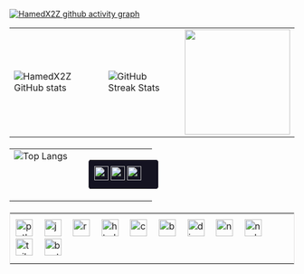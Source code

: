 [![HamedX2Z github activity graph](https://github-readme-activity-graph.vercel.app/graph?username=HamedX2Z&theme=react)](https://github.com/ashutosh00710/github-readme-activity-graph)

<table cellspacing="0" cellpadding="0">
  <tr>
    <td>
      <img src="https://github-readme-stats.vercel.app/api?username=HamedX2Z&show_icons=true&theme=radical" alt="HamedX2Z GitHub stats"/>
    </td>
    <td>
      <img src="https://streak-stats.demolab.com?user=HamedX2Z&theme=radical" alt="GitHub Streak Stats"/>
    </td>
    <td>
      <img align="right" height="186" src="https://uploadkon.ir/uploads/547c01_24levi.gif"/>
    </td>
  </tr>
</table>

<!-- Place Top Languages and Social Media Box Next to Each Other -->
<table cellspacing="0" cellpadding="0" style="margin-top: 20px;">
  <tr>
    <!-- Top Languages Section -->
    <td style="vertical-align: top;">
      <img src="https://github-readme-stats.vercel.app/api/top-langs/?username=HamedX2Z&hide_progress=true&theme=radical" alt="Top Langs"/>
    </td>

 <!-- Social Media Box Section -->
<td style="vertical-align: top;">
  <table style="border: 1px solid #e4e2e2; border-spacing: 0; padding: 0; margin-left: 20px; border-radius: 5px; background-color: #141321;">
    <tr>
      <td style="padding: 10px;">
        <a href="https://www.linkedin.com/in/hamed-rahmati-788427298/" target="_blank">
          <img src="https://img.shields.io/static/v1?message=LinkedIn&logo=linkedin&label=&color=0077B5&logoColor=white&labelColor=&style=for-the-badge" height="25" alt="LinkedIn logo" />
        </a>
        <a href="https://www.instagram.com/heyy.hamed/" target="_blank">
          <img src="https://img.shields.io/static/v1?message=Instagram&logo=instagram&label=&color=E4405F&logoColor=white&labelColor=&style=for-the-badge" height="25" alt="Instagram logo" />
        </a>
        <a href="mailto:hamedrahmatibusiness@gmail.com" target="_blank">
          <img src="https://img.shields.io/static/v1?message=Gmail&logo=gmail&label=&color=D14836&logoColor=white&labelColor=&style=for-the-badge" height="25" alt="Gmail logo" />
        </a>
      </td>
    </tr>
  </table>
</td>


<!-- Technology Icons Box -->
<table style="border: 1px solid #e4e2e2; border-spacing: 0; margin-top: 20px;">
  <tr>
    <td style="padding: 10px;">
      <img src="https://cdn.jsdelivr.net/gh/devicons/devicon/icons/python/python-original.svg" height="30" alt="python logo" />
      <img width="12" />
      <img src="https://cdn.jsdelivr.net/gh/devicons/devicon/icons/javascript/javascript-original.svg" height="30" alt="javascript logo" />
      <img width="12" />
      <img src="https://cdn.jsdelivr.net/gh/devicons/devicon/icons/react/react-original.svg" height="30" alt="react logo" />
      <img width="12" />
      <img src="https://cdn.jsdelivr.net/gh/devicons/devicon/icons/html5/html5-original.svg" height="30" alt="html5 logo" />
      <img width="12" />
      <img src="https://cdn.jsdelivr.net/gh/devicons/devicon/icons/css3/css3-original.svg" height="30" alt="css3 logo" />
      <img width="12" />
      <img src="https://cdn.jsdelivr.net/gh/devicons/devicon/icons/bash/bash-original.svg" height="30" alt="bash logo" />
      <img width="12" />
      <img src="https://cdn.jsdelivr.net/gh/devicons/devicon/icons/django/django-plain.svg" height="30" alt="django logo" />
      <img width="12" />
      <img src="https://cdn.jsdelivr.net/gh/devicons/devicon/icons/npm/npm-original-wordmark.svg" height="30" alt="npm logo" />
      <img width="12" />
      <img src="https://cdn.jsdelivr.net/gh/devicons/devicon/icons/nodejs/nodejs-plain-wordmark.svg" height="30" alt="nodejs logo" />
      <img width="12" />
      <img src="https://cdn.jsdelivr.net/gh/devicons/devicon/icons/tailwindcss/tailwindcss-original-wordmark.svg" height="30" alt="tailwindcss logo" />
      <img width="12" />
      <img src="https://cdn.jsdelivr.net/gh/devicons/devicon/icons/bootstrap/bootstrap-original.svg" height="30" alt="bootstrap logo" />
    </td>
  </tr>
</table>

